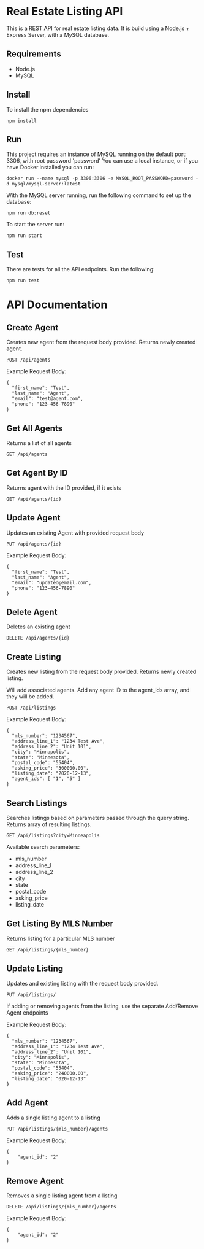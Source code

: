 # Real Estate Listing API

This is a REST API for real estate listing data. It is build using a Node.js + Express Server, with a MySQL database.

## Requirements

- Node.js
- MySQL

## Install

To install the npm dependencies

    npm install

## Run

This project requires an instance of MySQL running on the default port: 3306, with root password 'password'
You can use a local instance, or if you have Docker installed you can run:

    docker run --name mysql -p 3306:3306 -e MYSQL_ROOT_PASSWORD=password -d mysql/mysql-server:latest

With the MySQL server running, run the following command to set up the database:

    npm run db:reset

To start the server run:

    npm run start

## Test

There are tests for all the API endpoints. Run the following:

    npm run test

# API Documentation

## Create Agent

Creates new agent from the request body provided. Returns newly created agent.

    POST /api/agents

Example Request Body:

```
{
  "first_name": "Test",
  "last_name": "Agent",
  "email": "test@agent.com",
  "phone": "123-456-7890"
}
```

## Get All Agents

Returns a list of all agents

    GET /api/agents

## Get Agent By ID

Returns agent with the ID provided, if it exists

    GET /api/agents/{id}

## Update Agent

Updates an existing Agent with provided request body

    PUT /api/agents/{id}

Example Request Body:

```
{
  "first_name": "Test",
  "last_name": "Agent",
  "email": "updated@email.com",
  "phone": "123-456-7890"
}
```

## Delete Agent

Deletes an existing agent

    DELETE /api/agents/{id}

## Create Listing

Creates new listing from the request body provided. Returns newly created listing.

Will add associated agents. Add any agent ID to the agent_ids array, and they will be added.

    POST /api/listings

Example Request Body:

```
{
  "mls_number": "1234567",
  "address_line_1": "1234 Test Ave",
  "address_line_2": "Unit 101",
  "city": "Minnapolis",
  "state": "Minnesota",
  "postal_code": "55404",
  "asking_price": "300000.00",
  "listing_date": "2020-12-13",
  "agent_ids": [ "1", "5" ]
}
```

## Search Listings

Searches listings based on parameters passed through the query string. Returns array of resulting listings.

    GET /api/listings?city=Minneapolis

Available search parameters:

- mls_number
- address_line_1
- address_line_2
- city
- state
- postal_code
- asking_price
- listing_date

## Get Listing By MLS Number

Returns listing for a particular MLS number

    GET /api/listings/{mls_number}

## Update Listing

Updates and existing listing with the request body provided.

    PUT /api/listings/

If adding or removing agents from the listing, use the separate Add/Remove Agent endpoints

Example Request Body:

```
{
  "mls_number": "1234567",
  "address_line_1": "1234 Test Ave",
  "address_line_2": "Unit 101",
  "city": "Minnapolis",
  "state": "Minnesota",
  "postal_code": "55404",
  "asking_price": "240000.00",
  "listing_date": "020-12-13"
}
```

## Add Agent

Adds a single listing agent to a listing

    PUT /api/listings/{mls_number}/agents

Example Request Body:

```
{
    "agent_id": "2"
}
```

## Remove Agent

Removes a single listing agent from a listing

    DELETE /api/listings/{mls_number}/agents

Example Request Body:

```
{
    "agent_id": "2"
}
```
